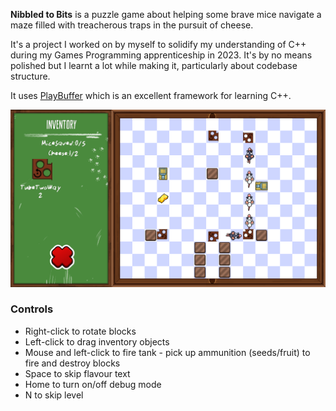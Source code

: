 **Nibbled to Bits** is a puzzle game about helping some brave mice navigate a maze filled with treacherous traps in the pursuit of cheese.

It's a project I worked on by myself to solidify my understanding of C++ during my Games Programming apprenticeship in 2023. It's by no means polished but I learnt a lot while making it, particularly about codebase structure.

It uses [PlayBuffer](https://github.com/sumo-digital-academy/playbuffer) which is an excellent framework for learning C++.

![A screenshot of Nibbled to Bits](screenshots/1.png "Nibbled to Bits")

### Controls
* Right-click to rotate blocks
* Left-click to drag inventory objects
* Mouse and left-click to fire tank - pick up ammunition (seeds/fruit) to fire and destroy blocks
* Space to skip flavour text
* Home to turn on/off debug mode
* N to skip level
